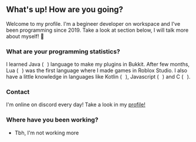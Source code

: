 ## What's up! How are you going?
Welcome to my profile. I'm a begineer developer on workspace and I've been programming since 2019.
Take a look at section below, I will talk more about myself! :eyes:

### What are your programming statistics?
I learned Java (<img src="https://cdn.icon-icons.com/icons2/195/PNG/256/Java_23404.png" width="10" height="10">) language to make my plugins in Bukkit. After few months, Lua (<img src="https://cdn.icon-icons.com/icons2/512/PNG/512/prog-lua02_icon-icons.com_50785.png" width="10" height="10">) was the first language where I made games in Roblox Studio. I also have a little knowledge in languages like Kotlin (<img src="https://cdn.icon-icons.com/icons2/2107/PNG/512/file_type_kotlin_icon_130487.png" width="10" height="10">), Javascript (<img src="https://cdn.icon-icons.com/icons2/2108/PNG/512/javascript_icon_130900.png" width="10" height="10">) and C (<img src="https://cdn.icon-icons.com/icons2/2415/PNG/512/c_original_logo_icon_146611.png" width="10" height="10">).

### Contact
I'm online on discord every day! Take a look in my [profile!](https://discordhub.com/profile/569169235742556200)

### Where have you been working?
  * Tbh, I'm not working more

